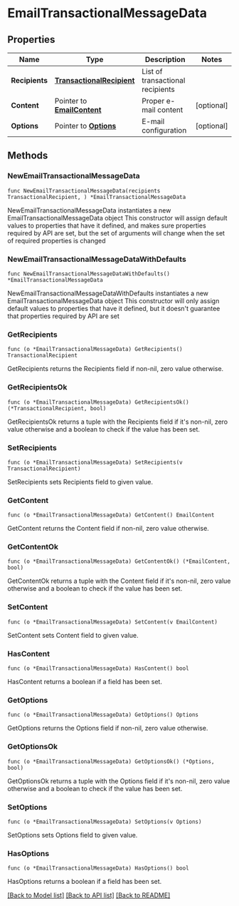 # EmailTransactionalMessageData

## Properties

Name | Type | Description | Notes
------------ | ------------- | ------------- | -------------
**Recipients** | [**TransactionalRecipient**](TransactionalRecipient.md) | List of transactional recipients | 
**Content** | Pointer to [**EmailContent**](EmailContent.md) | Proper e-mail content | [optional] 
**Options** | Pointer to [**Options**](Options.md) | E-mail configuration | [optional] 

## Methods

### NewEmailTransactionalMessageData

`func NewEmailTransactionalMessageData(recipients TransactionalRecipient, ) *EmailTransactionalMessageData`

NewEmailTransactionalMessageData instantiates a new EmailTransactionalMessageData object
This constructor will assign default values to properties that have it defined,
and makes sure properties required by API are set, but the set of arguments
will change when the set of required properties is changed

### NewEmailTransactionalMessageDataWithDefaults

`func NewEmailTransactionalMessageDataWithDefaults() *EmailTransactionalMessageData`

NewEmailTransactionalMessageDataWithDefaults instantiates a new EmailTransactionalMessageData object
This constructor will only assign default values to properties that have it defined,
but it doesn't guarantee that properties required by API are set

### GetRecipients

`func (o *EmailTransactionalMessageData) GetRecipients() TransactionalRecipient`

GetRecipients returns the Recipients field if non-nil, zero value otherwise.

### GetRecipientsOk

`func (o *EmailTransactionalMessageData) GetRecipientsOk() (*TransactionalRecipient, bool)`

GetRecipientsOk returns a tuple with the Recipients field if it's non-nil, zero value otherwise
and a boolean to check if the value has been set.

### SetRecipients

`func (o *EmailTransactionalMessageData) SetRecipients(v TransactionalRecipient)`

SetRecipients sets Recipients field to given value.


### GetContent

`func (o *EmailTransactionalMessageData) GetContent() EmailContent`

GetContent returns the Content field if non-nil, zero value otherwise.

### GetContentOk

`func (o *EmailTransactionalMessageData) GetContentOk() (*EmailContent, bool)`

GetContentOk returns a tuple with the Content field if it's non-nil, zero value otherwise
and a boolean to check if the value has been set.

### SetContent

`func (o *EmailTransactionalMessageData) SetContent(v EmailContent)`

SetContent sets Content field to given value.

### HasContent

`func (o *EmailTransactionalMessageData) HasContent() bool`

HasContent returns a boolean if a field has been set.

### GetOptions

`func (o *EmailTransactionalMessageData) GetOptions() Options`

GetOptions returns the Options field if non-nil, zero value otherwise.

### GetOptionsOk

`func (o *EmailTransactionalMessageData) GetOptionsOk() (*Options, bool)`

GetOptionsOk returns a tuple with the Options field if it's non-nil, zero value otherwise
and a boolean to check if the value has been set.

### SetOptions

`func (o *EmailTransactionalMessageData) SetOptions(v Options)`

SetOptions sets Options field to given value.

### HasOptions

`func (o *EmailTransactionalMessageData) HasOptions() bool`

HasOptions returns a boolean if a field has been set.


[[Back to Model list]](../README.md#documentation-for-models) [[Back to API list]](../README.md#documentation-for-api-endpoints) [[Back to README]](../README.md)


